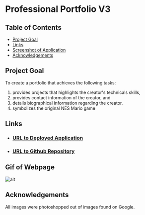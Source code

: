 # Professional Portfolio V3

## Table of Contents
- [Project Goal](##Project-Goal)
- [Links](Links)
- [Screenshot of Application](Screenshot-of-Application)
- [Acknowledgements](##Acknowledgements)

## Project Goal
To create a portfolio that achieves the following tasks: 
1. provides projects that highlights the creator's technicals skills,
2. provides contact information of the creator, and
3. details biographical information regarding the creator.
4. symbolizes the original NES Mario game

## Links
- ### [URL to Deployed Application](https://vn135766.github.io/Portfolio-v5/)
- ### [URL to Github Repository](https://github.com/VN135766/Portfolio-v5)

## Gif of Webpage
![alt](https://github.com/VN135766/Portfolio-v5/blob/main/src/assets/images/project-screenshots/chrome-capture-2022-9-11.gif)

## Acknowledgements
All images were photoshopped out of images found on Google.
